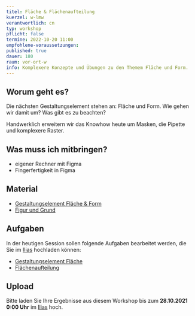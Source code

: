 ```yaml
---
titel: Fläche & Flächenaufteilung
kuerzel: w-lmw
verantwortlich: cn
typ: workshop
pflicht: false
termine: 2022-10-20 11:00
empfohlene-voraussetzungen:
published: true
dauer: 180
raum: vor-ort-w
info: Komplexere Konzepte und Übungen zu den Themem Fläche und Form.
---
```


## Worum geht es?
Die nächsten Gestaltungselement stehen an: Fläche und Form. Wie gehen wir damit um? Was gibt es zu beachten? 

Handwerklich erweitern wir das Knowhow heute um Masken, die Pipette und komplexere Raster.

## Was muss ich mitbringen?
- eigener Rechner mit Figma
- Fingerfertigkeit in Figma

## Material
- [Gestaltungselement Fläche & Form](../../download/workshops/flaeche-form/010-flaeche-und-form.pdf)
- [Figur und Grund](../../download/workshops/flaeche-form/020-figur-und-grund.pdf)

## Aufgaben
In der heutigen Session sollen folgende Aufgaben bearbeitet werden, die Sie im [Ilias](https://ilias.th-koeln.de/goto.php?target=exc_1179477&client_id=ILIAS_FH_Koeln) hochladen können:
- [Gestaltungselement Fläche](/mi-bachelor-screendesign/assignments/workshop-002-flaeche/)
- [Flächenaufteilung](/mi-bachelor-screendesign/assignments/workshop-002-flaechenaufteilung/)

## Upload
Bitte laden Sie Ihre Ergebnisse aus diesem Workshop bis zum **28.10.2021 0:00 Uhr** im [Ilias](https://ilias.th-koeln.de/goto.php?target=exc_1179477&client_id=ILIAS_FH_Koeln) hoch.

<!--
## Sie haben keinen Rechner?
Kein Problem, denn wir haben welche. Allerdings nur Macs. Uuuuuhh. Wenn Sie einen brauchen, bitte rechtzeitig an Volker Schaefer wenden. Unsere Rechner können nur für die Workshops und Trainings ausgeliehen werden. Im MI Pool stehen aber immer Rechner für Sie bereit.
-->
